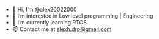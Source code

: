 - 👋 Hi, I’m @alex20022000
- 👀 I’m interested in Low level programming | Engineering
- 🌱 I’m currently learning RTOS
- 📫 Contact me at alexh.drp@gmail.com
